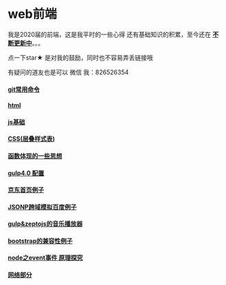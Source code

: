 # web前端

我是2020届的前端，这是我平时的一些心得 还有基础知识的积累，至今还在 **<u>不断更新中</u>**。。。

点一下star★ 是对我的鼓励，同时也不容易弄丢链接哦

有疑问的道友也是可以 微信 我：826526354

#### [git常用命令](https://github.com/z826526354/myProject/blob/master/git.md)

#### [html](https://github.com/z826526354/myProject/tree/master/html)

#### [js基础](https://github.com/z826526354/myProject/tree/master/js基础)

#### [CSS(层叠样式表)](https://github.com/z826526354/myProject/tree/master/css)

#### [函数体现的一些思想](https://github.com/z826526354/myProject/tree/master/组合函数.md)

#### [gulp4.0 配置](https://github.com/z826526354/myProject/blob/master/gulp4.0.md)

#### [京东首页例子](https://z826526354.github.io/myProject/jingdongPage/jingdong.html)

#### [JSONP跨域模拟百度例子](https://z826526354.github.io/myProject/网络/demo2.html)

#### [gulp&zeptojs的音乐播放器](https://z826526354.github.io/myProject/music/html/index.html)

#### [bootstrap的兼容性例子](https://z826526354.github.io/myProject/bootstrapPage/demo2.html)

#### [node之event事件 原理探究](https://github.com/z826526354/myProject/blob/master/event.md)

#### [网络部分](https://github.com/z826526354/myProject/tree/master/网络)

